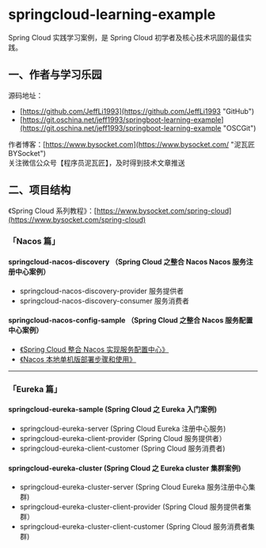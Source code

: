 # springcloud-learning-example

Spring Cloud 实践学习案例，是 Spring Cloud 初学者及核心技术巩固的最佳实践。

## 一、作者与学习乐园
源码地址：
- [https://github.com/JeffLi1993](https://github.com/JeffLi1993 "GitHub")
- [https://git.oschina.net/jeff1993/springboot-learning-example](https://git.oschina.net/jeff1993/springboot-learning-example "OSCGit")<br>

作者博客：[https://www.bysocket.com](https://www.bysocket.com/ "泥瓦匠BYSocket")<br>
关注微信公众号【程序员泥瓦匠】，及时得到技术文章推送<br>

## 二、项目结构
《Spring Cloud 系列教程》：[https://www.bysocket.com/spring-cloud](https://www.bysocket.com/spring-cloud) <br>

### 「Nacos 篇」

#### springcloud-nacos-discovery （Spring Cloud 之整合 Nacos Nacos 服务注册中心案例）

- springcloud-nacos-discovery-provider 服务提供者
- springcloud-nacos-discovery-consumer 服务消费者

#### springcloud-nacos-config-sample （Spring Cloud 之整合 Nacos 服务配置中心案例）

- [《Spring Cloud 整合 Nacos 实现服务配置中心》](https://www.bysocket.com/2021-12-10/spring-cloud-nacos-config.html) 
- [《Nacos 本地单机版部署步骤和使用》](https://www.bysocket.com/2021-12-05/nacos-install-mysql.html)

---

### 「Eureka 篇」

#### springcloud-eureka-sample (Spring Cloud 之 Eureka 入门案例)
- springcloud-eureka-server (Spring Cloud Eureka 注册中心服务)
- springcloud-eureka-client-provider (Spring Cloud 服务提供者）
- springcloud-eureka-client-customer (Spring Cloud 服务消费者)

#### springcloud-eureka-cluster (Spring Cloud 之 Eureka cluster 集群案例)
- springcloud-eureka-cluster-server (Spring Cloud Eureka 服务注册中心集群)
- springcloud-eureka-cluster-client-provider (Spring Cloud 服务提供者集群）
- springcloud-eureka-cluster-client-customer (Spring Cloud 服务消费者集群)